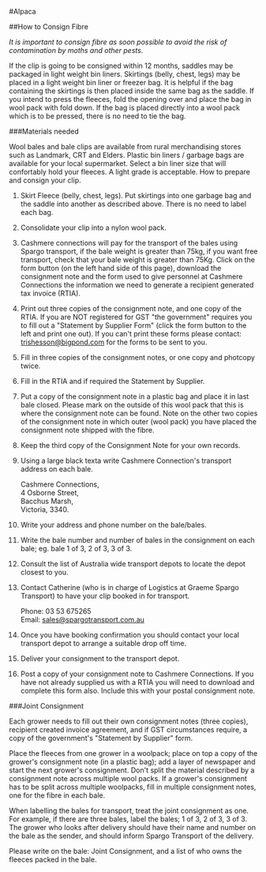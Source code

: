
#Alpaca

##How to Consign Fibre

_It is important to consign fibre as soon possible to avoid the risk of contamination by moths and other pests._

If the clip is going to be consigned within 12 months, saddles may be packaged in light weight bin liners. Skirtings (belly, chest, legs) may be placed in a light weight bin liner or freezer bag. It is helpful if the bag containing the skirtings is then placed inside the same bag as the saddle. If you intend to press the fleeces, fold the opening over and place the bag in wool pack with fold down. If the bag is placed directly into a wool pack which is to be pressed, there is no need to tie the bag.

###Materials needed

Wool bales and bale clips are available from rural merchandising stores such as Landmark, CRT and Elders. Plastic bin liners / garbage bags are available for your local supermarket. Select a bin liner size that will confortably hold your fleeces. A light grade is acceptable.
How to prepare and consign your clip.

1. Skirt Fleece (belly, chest, legs). Put skirtings into one garbage bag and the saddle into another as described above. There is no need to label each bag.
2. Consolidate your clip into a nylon wool pack.
3. Cashmere connections will pay for the transport of the bales using Spargo transport, if the bale weight is greater than 75kg, if you want free transport, check that your bale weight is greater than 75Kg.
Click on the form button (on the left hand side of this page), download the consignment note and the form used to give personnel at Cashmere Connections the information we need to generate a recipient generated tax invoice (RTIA).
4. Print out three copies of the consignment note, and one copy of the RTIA. If you are NOT registered for GST "the government" requires you to fill out a "Statement by Supplier Form" (click the form button to the left and print one out). If you can't print these forms please contact: trishesson@bigpond.com for the forms to be sent to you.
5. Fill in three copies of the consignment notes, or one copy and photcopy twice.
6. Fill in the RTIA and if required the Statement by Supplier.
7. Put a copy of the consignment note in a plastic bag and place it in last bale closed. Please mark on the outside of this wool pack that this is where the consignment note can be found. Note on the other two copies of the consignment note in which outer (wool pack) you have placed the consignment note shipped with the fibre.
8. Keep the third copy of the Consignment Note for your own records.
9. Using a large black texta write Cashmere Connection's transport address on each bale.

   Cashmere Connections,  
	4 Osborne Street,  
	Bacchus Marsh,  
	Victoria, 3340.  

10. Write your address and phone number on the bale/bales.
11. Write the bale number and number of bales in the consignment on each bale; eg. bale 1 of 3, 2 of 3, 3 of 3.
12. Consult the list of Australia wide transport depots to locate the depot closest to you.
13. Contact Catherine (who is in charge of Logistics at Graeme Spargo Transport) to have your clip booked in for transport.
    
    Phone:	03 53 675265  
	Email:	sales@spargotransport.com.au

14. Once you have booking confirmation you should contact your local transport depot to arrange a suitable drop off time.
15. Deliver your consignment to the transport depot.
16. Post a copy of your consignment note to Cashmere Connections. If you have not already supplied us with a RTIA you will need to download and complete this form also. Include this with your postal consignment note.

###Joint Consignment

Each grower needs to fill out their own consignment notes (three copies), recipient created invoice agreement, and if GST circumstances require, a copy of the government's "Statement by Supplier" form.

Place the fleeces from one grower in a woolpack; place on top a copy of the grower's consignment note (in a plastic bag); add a layer of newspaper and start the next grower's consignment. Don't split the material described by a consignment note across multiple wool packs. If a grower's consignment has to be split across multiple woolpacks, fill in multiple consignment notes, one for the fibre in each bale.

When labelling the bales for transport, treat the joint consignment as one. For example, if there are three bales, label the bales; 1 of 3, 2 of 3, 3 of 3. The grower who looks after delivery should have their name and number on the bale as the sender, and should inform Spargo Transport of the delivery.

Please write on the bale: Joint Consignment, and a list of who owns the fleeces packed in the bale.
